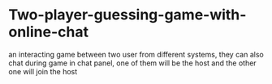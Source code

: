 # Two-player-guessing-game-with-online-chat
an interacting game between two user from different systems, they can also chat during game in chat panel, one of them will be the host and the other one will join the host
